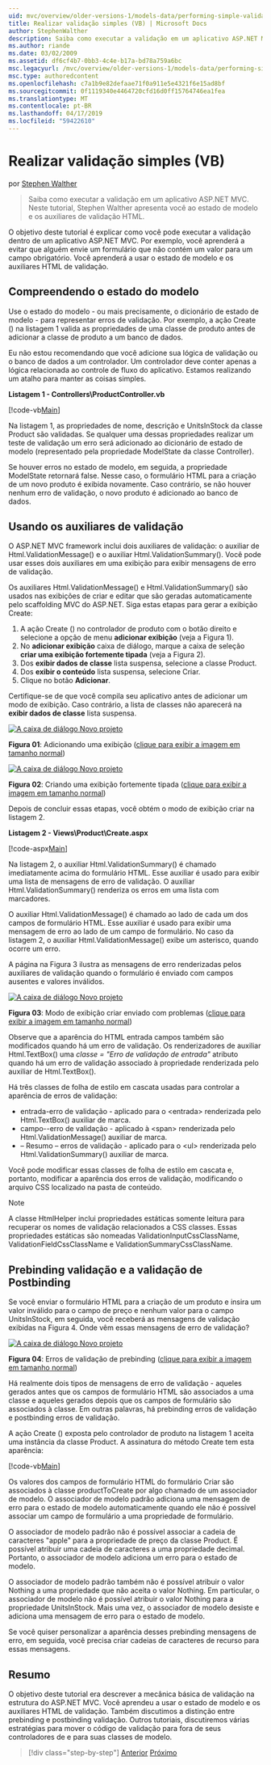 ```yaml
---
uid: mvc/overview/older-versions-1/models-data/performing-simple-validation-vb
title: Realizar validação simples (VB) | Microsoft Docs
author: StephenWalther
description: Saiba como executar a validação em um aplicativo ASP.NET MVC. Neste tutorial, Stephen Walther apresenta você ao estado de modelo e o auxiliar de validação HTML...
ms.author: riande
ms.date: 03/02/2009
ms.assetid: df6cf4b7-0bb3-4c4e-b17a-bd78a759a6bc
msc.legacyurl: /mvc/overview/older-versions-1/models-data/performing-simple-validation-vb
msc.type: authoredcontent
ms.openlocfilehash: c7a1b9e82defaae71f0a911e5e4321f6e15ad8bf
ms.sourcegitcommit: 0f1119340e4464720cfd16d0ff15764746ea1fea
ms.translationtype: MT
ms.contentlocale: pt-BR
ms.lasthandoff: 04/17/2019
ms.locfileid: "59422610"
---
```

# <a name="performing-simple-validation-vb"></a>Realizar validação simples (VB)

por [Stephen Walther](https://github.com/StephenWalther)

> Saiba como executar a validação em um aplicativo ASP.NET MVC. Neste tutorial, Stephen Walther apresenta você ao estado de modelo e os auxiliares de validação HTML.


O objetivo deste tutorial é explicar como você pode executar a validação dentro de um aplicativo ASP.NET MVC. Por exemplo, você aprenderá a evitar que alguém envie um formulário que não contém um valor para um campo obrigatório. Você aprenderá a usar o estado de modelo e os auxiliares HTML de validação.

## <a name="understanding-model-state"></a>Compreendendo o estado do modelo

Use o estado do modelo - ou mais precisamente, o dicionário de estado de modelo - para representar erros de validação. Por exemplo, a ação Create () na listagem 1 valida as propriedades de uma classe de produto antes de adicionar a classe de produto a um banco de dados.


Eu não estou recomendando que você adicione sua lógica de validação ou o banco de dados a um controlador. Um controlador deve conter apenas a lógica relacionada ao controle de fluxo do aplicativo. Estamos realizando um atalho para manter as coisas simples.


**Listagem 1 - Controllers\ProductController.vb**

[!code-vb[Main](performing-simple-validation-vb/samples/sample1.vb)]

Na listagem 1, as propriedades de nome, descrição e UnitsInStock da classe Product são validadas. Se qualquer uma dessas propriedades realizar um teste de validação um erro será adicionado ao dicionário de estado de modelo (representado pela propriedade ModelState da classe Controller).

Se houver erros no estado de modelo, em seguida, a propriedade ModelState retornará false. Nesse caso, o formulário HTML para a criação de um novo produto é exibida novamente. Caso contrário, se não houver nenhum erro de validação, o novo produto é adicionado ao banco de dados.

## <a name="using-the-validation-helpers"></a>Usando os auxiliares de validação

O ASP.NET MVC framework inclui dois auxiliares de validação: o auxiliar de Html.ValidationMessage() e o auxiliar Html.ValidationSummary(). Você pode usar esses dois auxiliares em uma exibição para exibir mensagens de erro de validação.

Os auxiliares Html.ValidationMessage() e Html.ValidationSummary() são usados nas exibições de criar e editar que são geradas automaticamente pelo scaffolding MVC do ASP.NET. Siga estas etapas para gerar a exibição Create:

1. A ação Create () no controlador de produto com o botão direito e selecione a opção de menu **adicionar exibição** (veja a Figura 1).
2. No **adicionar exibição** caixa de diálogo, marque a caixa de seleção **criar uma exibição fortemente tipada** (veja a Figura 2).
3. Dos **exibir dados de classe** lista suspensa, selecione a classe Product.
4. Dos **exibir o conteúdo** lista suspensa, selecione Criar.
5. Clique no botão **Adicionar**.


Certifique-se de que você compila seu aplicativo antes de adicionar um modo de exibição. Caso contrário, a lista de classes não aparecerá na **exibir dados de classe** lista suspensa.


[![A caixa de diálogo Novo projeto](performing-simple-validation-vb/_static/image1.jpg)](performing-simple-validation-vb/_static/image1.png)

**Figura 01**: Adicionando uma exibição ([clique para exibir a imagem em tamanho normal](performing-simple-validation-vb/_static/image2.png))


[![A caixa de diálogo Novo projeto](performing-simple-validation-vb/_static/image2.jpg)](performing-simple-validation-vb/_static/image3.png)

**Figura 02**: Criando uma exibição fortemente tipada ([clique para exibir a imagem em tamanho normal](performing-simple-validation-vb/_static/image4.png))


Depois de concluir essas etapas, você obtém o modo de exibição criar na listagem 2.

**Listagem 2 - Views\Product\Create.aspx**

[!code-aspx[Main](performing-simple-validation-vb/samples/sample2.aspx)]

Na listagem 2, o auxiliar Html.ValidationSummary() é chamado imediatamente acima do formulário HTML. Esse auxiliar é usado para exibir uma lista de mensagens de erro de validação. O auxiliar Html.ValidationSummary() renderiza os erros em uma lista com marcadores.

O auxiliar Html.ValidationMessage() é chamado ao lado de cada um dos campos de formulário HTML. Esse auxiliar é usado para exibir uma mensagem de erro ao lado de um campo de formulário. No caso da listagem 2, o auxiliar Html.ValidationMessage() exibe um asterisco, quando ocorre um erro.

A página na Figura 3 ilustra as mensagens de erro renderizadas pelos auxiliares de validação quando o formulário é enviado com campos ausentes e valores inválidos.


[![A caixa de diálogo Novo projeto](performing-simple-validation-vb/_static/image3.jpg)](performing-simple-validation-vb/_static/image5.png)

**Figura 03**: Modo de exibição criar enviado com problemas ([clique para exibir a imagem em tamanho normal](performing-simple-validation-vb/_static/image6.png))


Observe que a aparência do HTML entrada campos também são modificados quando há um erro de validação. Os renderizadores de auxiliar Html.TextBox() uma *classe = "Erro de validação de entrada"* atributo quando há um erro de validação associado à propriedade renderizada pelo auxiliar de Html.TextBox().

Há três classes de folha de estilo em cascata usadas para controlar a aparência de erros de validação:

- entrada-erro de validação - aplicado para o &lt;entrada&gt; renderizada pelo Html.TextBox() auxiliar de marca.
- campo--erro de validação - aplicado à &lt;span&gt; renderizada pelo Html.ValidationMessage() auxiliar de marca.
- – Resumo – erros de validação - aplicado para o &lt;ul&gt; renderizada pelo Html.ValidationSummary() auxiliar de marca.

Você pode modificar essas classes de folha de estilo em cascata e, portanto, modificar a aparência dos erros de validação, modificando o arquivo CSS localizado na pasta de conteúdo.

> [!NOTE] 
> 
> A classe HtmlHelper inclui propriedades estáticas somente leitura para recuperar os nomes de validação relacionados a CSS classes. Essas propriedades estáticas são nomeadas ValidationInputCssClassName, ValidationFieldCssClassName e ValidationSummaryCssClassName.


## <a name="prebinding-validation-and-postbinding-validation"></a>Prebinding validação e a validação de Postbinding

Se você enviar o formulário HTML para a criação de um produto e insira um valor inválido para o campo de preço e nenhum valor para o campo UnitsInStock, em seguida, você receberá as mensagens de validação exibidas na Figura 4. Onde vêm essas mensagens de erro de validação?


[![A caixa de diálogo Novo projeto](performing-simple-validation-vb/_static/image4.jpg)](performing-simple-validation-vb/_static/image7.png)

**Figura 04**: Erros de validação de prebinding ([clique para exibir a imagem em tamanho normal](performing-simple-validation-vb/_static/image8.png))


Há realmente dois tipos de mensagens de erro de validação - aqueles gerados antes que os campos de formulário HTML são associados a uma classe e aqueles gerados depois que os campos de formulário são associados à classe. Em outras palavras, há prebinding erros de validação e postbinding erros de validação.

A ação Create () exposta pelo controlador de produto na listagem 1 aceita uma instância da classe Product. A assinatura do método Create tem esta aparência:

[!code-vb[Main](performing-simple-validation-vb/samples/sample3.vb)]

Os valores dos campos de formulário HTML do formulário Criar são associados à classe productToCreate por algo chamado de um associador de modelo. O associador de modelo padrão adiciona uma mensagem de erro para o estado de modelo automaticamente quando ele não é possível associar um campo de formulário a uma propriedade de formulário.

O associador de modelo padrão não é possível associar a cadeia de caracteres "apple" para a propriedade de preço da classe Product. É possível atribuir uma cadeia de caracteres a uma propriedade decimal. Portanto, o associador de modelo adiciona um erro para o estado de modelo.

O associador de modelo padrão também não é possível atribuir o valor Nothing a uma propriedade que não aceita o valor Nothing. Em particular, o associador de modelo não é possível atribuir o valor Nothing para a propriedade UnitsInStock. Mais uma vez, o associador de modelo desiste e adiciona uma mensagem de erro para o estado de modelo.

Se você quiser personalizar a aparência desses prebinding mensagens de erro, em seguida, você precisa criar cadeias de caracteres de recurso para essas mensagens.

## <a name="summary"></a>Resumo

O objetivo deste tutorial era descrever a mecânica básica de validação na estrutura do ASP.NET MVC. Você aprendeu a usar o estado de modelo e os auxiliares HTML de validação. Também discutimos a distinção entre prebinding e postbinding validação. Outros tutoriais, discutiremos várias estratégias para mover o código de validação para fora de seus controladores de e para suas classes de modelo.

> [!div class="step-by-step"]
> [Anterior](displaying-a-table-of-database-data-vb.md)
> [Próximo](validating-with-the-idataerrorinfo-interface-vb.md)
